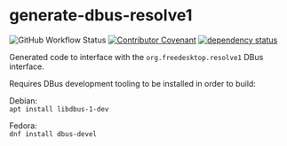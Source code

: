 # generate-dbus-resolve1

![GitHub Workflow Status](https://img.shields.io/github/actions/workflow/status/andrewaylett/dabl/.github/workflows/rust.yml?branch=main)
[![Contributor Covenant](https://img.shields.io/badge/Contributor%20Covenant-v2.0%20adopted-ff69b4.svg)](../code_of_conduct.md)
[![dependency status](https://deps.rs/repo/github/andrewaylett/dabl/status.svg)](https://deps.rs/repo/github/andrewaylett/dabl)

Generated code to interface with the `org.freedesktop.resolve1` DBus interface.

Requires DBus development tooling to be installed in order to build:

Debian:<br>
`apt install libdbus-1-dev`

Fedora:<br>
`dnf install dbus-devel`
